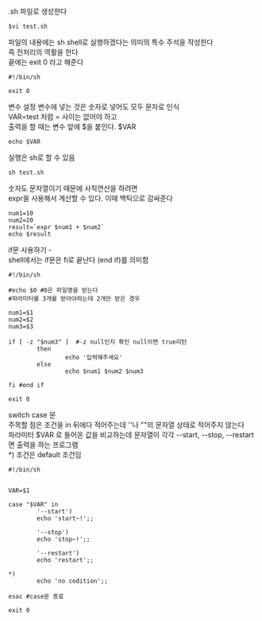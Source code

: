 # 
.sh 파일로 생성한다
```
$vi test.sh
```

파일의 내용에는 sh shell로 실행하겠다는 의미의 특수 주석을 작성한다  
즉 전처리의 역활을 한다   
끝에는 exit 0 라고 해준다

```
#!/bin/sh

exit 0
```

변수 설정
변수에 넣는 것은 숫자로 넣어도 모두 문자로 인식  
VAR=test 처럼 = 사이는 없어야 하고   
출력을 할 때는 변수 앞에 $을 붙인다. $VAR
```
echo $VAR
```

실행은 sh로 할 수 있음
```
sh test.sh
```

숫자도 문자열이기 때문에 사칙연산을 하려면  
expr을 사용해서 계산할 수 있다. 이때 백틱으로 감싸준다
```
num1=10
num2=20
result=`expr $num1 + $num2`
echo $result
```


if문 사용하기 -   
shell에서는 if문은 fi로 끝난다 (end if)를 의미함
```shell
#!/bin/sh

#echo $0 #0은 파일명을 받는다
#파라미터를 3개를 받아야하는데 2개만 받은 경우

num1=$1
num2=$2
num3=$3

if [ -z "$num3" ]  #-z null인지 확인 null이면 true리턴 
        then
                echo '입력해주세요'
        else
                echo $num1 $num2 $num3

fi #end if

exit 0
```


switch case 문   
주목할 점은 조건을 in 뒤에다 적어주는데 ''나 ""의 문자열 상태로 적어주지 않는다  
파라미터 $VAR 로 들어온 값을 비교하는데 문자열이 각각 --start, --stop, --restart면 출력을 하는 프로그램  
*) 조건은 default 조건임
```shell
#!/bin/sh


VAR=$1

case "$VAR" in
        '--start')
        echo 'start~!';;

        '--stop')
        echo 'stop~!';;

        '--restart')
        echo 'restart';;

*)
        echo 'no codition';;

esac #case문 종료

exit 0

```

